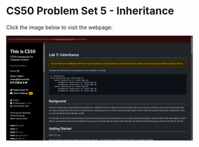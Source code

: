 # CS50 Problem Set 5 - Inheritance

Click the image below to visit the webpage:

[![CS50 Hello Problem Set](inheritance.png)](https://cs50.harvard.edu/x/2023/labs/5/)